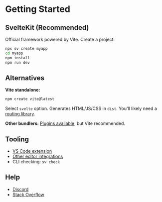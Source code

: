 # Getting Started

## SvelteKit (Recommended)

Official framework powered by Vite. Create a project:

```sh
npx sv create myapp
cd myapp
npm install
npm run dev
```

## Alternatives

**Vite standalone:**
```sh
npm create vite@latest
```
Select `svelte` option. Generates HTML/JS/CSS in `dist`. You'll likely need a [routing library](/packages#routing).

**Other bundlers:** [Plugins available](/packages#bundler-plugins), but Vite recommended.

## Tooling

- [VS Code extension](https://marketplace.visualstudio.com/items?itemName=svelte.svelte-vscode)
- [Other editor integrations](https://sveltesociety.dev/resources#editor-support)
- CLI checking: `sv check`

## Help

- [Discord](/chat)
- [Stack Overflow](https://stackoverflow.com/questions/tagged/svelte)